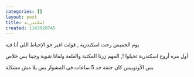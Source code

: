 ```yaml
---
categories: []
layout: post
title: اسكندرية
created: 1143920745
---
```

يوم الخميس رحت اسكندرية , قولت اغير جو الإحباط اللى أنا فيه

أول مرة أروح اسكندرية تخيلوا !, المهم زرنا المكتبة والقلعة ولفانا شوية وجينا بس خلاص

بس الأوتوبيس كان خنقة خد 5 ساعات فى المشوار بس يلا مش مشكلة

